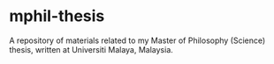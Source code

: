 # mphil-thesis
A repository of materials related to my Master of Philosophy (Science) thesis, written at Universiti Malaya, Malaysia.
